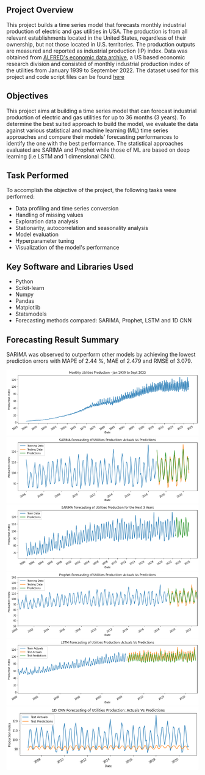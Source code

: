 ## Project Overview
This project builds a time series model that forecasts monthly industrial production of electric and gas utilities in USA. The production is from all relevant establishments located in the United States, regardless of their ownership, but not those located in U.S. territories. The production outputs are measured and reported as industrial production (IP) index. Data was obtained from [ALFRED's economic data archive](https://fred.stlouisfed.org/series/IPG2211A2N), a US based economic research division and consisted of monthly industrial production index of the utilities from January 1939 to September 2022. The dataset used for this project and code script files can be found [here](https://github.com/Popseli/Forecasting-Industrial-Production-of-Electric-and-Gas-Utilities)
## Objectives
This project aims at building a time series model that can forecast industrial production of electric and gas utilities for up to 36 months (3 years). To determine the best suited approach to build the model, we evaluate the data against various statistical and machine learning (ML) time series approaches and compare their models' forecasting performances to identify the one with the best performance. The statistical approaches evaluated are SARIMA and Prophet while those of ML are based on deep learning (i.e LSTM and 1 dimensional CNN).
## Task Performed
To accomplish the objective of the project, the following tasks were performed:
- Data profiling and time series conversion
- Handling of missing values
- Exploration data analysis
- Stationarity, autocorrelation and seasonality analysis
- Model evaluation
- Hyperparameter tuning
- Visualization of the model's performance
## Key Software and Libraries Used
* Python
* Scikit-learn
* Numpy
* Pandas
* Matplotlib
* Statsmodels
* Forecasting methods compared: SARIMA, Prophet, LSTM and 1D CNN
## Forecasting Result Summary
SARIMA was observed to outperform other models by achieving the lowest prediction errors with MAPE of 2.44 %, MAE of 2.479 and RMSE of 3.079.

![Original data presentation](Images/Production%20Output%201939%20-%202022.png)
![Visual of SARIMA forecasting performance](Images/SARIMA%20performance.png)
![SARIMA forecasting of 3 year production of utilities](Images/SARIMA%203%20year%20prediction.png)
![Visual of Prophet forecasting performance](https://github.com/Popseli/Forecasting-Industrial-Production-of-Electric-and-Gas-Utilities/blob/main/Images/Prophet%20performance.png)
![Visual of LSTM forecasting performance](Images/LSTM%20performance.png)
![Visual of 1D CNN forecasting performance](Images/1D%20CNN%20performance.png)


